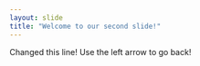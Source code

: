```yaml
---
layout: slide
title: "Welcome to our second slide!"
---
```

Changed this line!
Use the left arrow to go back!

